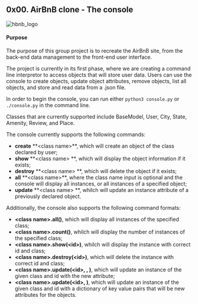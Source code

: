 ## 0x00. AirBnB clone - The console
![hbnb_logo](https://github.com/EndrisMoh/AirBnB_clone/tree/master/image/hbnb_logo.png)
#### Purpose
The purpose of this group  project is to recreate the AirBnB site, from the back-end data management to the front-end user interface.

The project is currently in its first phase, where we are creating a command line interpretor to access objects that will store user data. Users can use the console to create objects, update object attributes, remove objects, list all objects, and store and read data from a .json file.

In order to begin the console, you can run either `python3 console.py` or `./console.py` in the command line.

Classes that are currently supported include BaseModel, User, City, State, Amenity, Review, and Place.

The console currently supports the following commands:

+ **create** **\<class name>\**, which will create an object of the class declared by user;
+ **show** **\<class name> <id>\**, which will display the object information if it exists;
+ **destroy** **\<class name> <id>\**, which will delete the object if it exists;
+ **all** **\<class name>\**, where the class name input is optional and the console will display all instances, or all instances of a specified object;
+ **update** **\<class name> <id> <attribute name> <attribute value>\**, whilch will update an instance attribute of a previously declared object.


Additionally, the console also supports the following command formats:

+ **\<class name>\.all()**, which will display all instances of the specified class;
+ **\<class name>\.count()**, whilch will display the number of instances of the specified class;
+ **\<class name>\.show(\<id>\)**, whilch will display the instance with correct id and class;
+ **\<class name>\.destroy(\<id>\)**, which will delete the instance with correct id and class;
+ **\<class name>\.update(\<id>, <attribute name>, <attribute value>\)**, which will update an instance of the given class and id with the new attribute;
+ **\<class name>\.update(\<id>, <dictionary representation>\)**, which will update an instance of the given class and id with a dictionary of key value pairs that will be new attributes for the objects.

